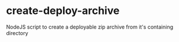 # create-deploy-archive
NodeJS script to create a deployable zip archive from it's containing directory
